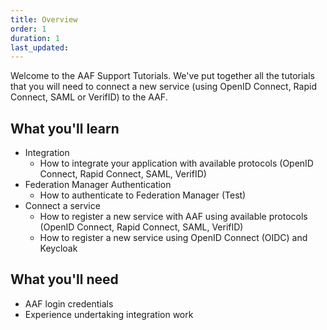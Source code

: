 ```yaml
---
title: Overview
order: 1
duration: 1
last_updated:
---
```


Welcome to the AAF Support Tutorials. We've put together all the tutorials that you will need to connect a new service (using OpenID Connect, Rapid Connect, SAML or VerifID) to the AAF.

## What you'll learn
- Integration
    - How to integrate your application with available protocols (OpenID Connect, Rapid Connect, SAML, VerifID)
- Federation Manager Authentication
    - How to authenticate to Federation Manager (Test)
- Connect a service
    - How to register a new service with AAF using available protocols (OpenID Connect, Rapid Connect, SAML, VerifID)
    - How to register a new service using OpenID Connect (OIDC) and Keycloak

## What you'll need
- AAF login credentials
- Experience undertaking integration work